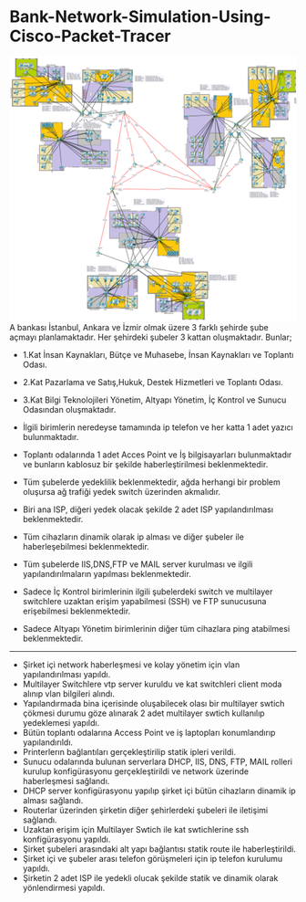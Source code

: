 # Bank-Network-Simulation-Using-Cisco-Packet-Tracer
![Topology](Topology.png)
 A bankası İstanbul, Ankara ve İzmir olmak üzere 3 farklı şehirde şube açmayı planlamaktadır. Her şehirdeki şubeler 3 kattan oluşmaktadır. Bunlar; 
- 1.Kat İnsan Kaynakları, Bütçe ve Muhasebe, İnsan Kaynakları ve Toplantı Odası.
- 2.Kat Pazarlama ve Satış,Hukuk, Destek Hizmetleri ve Toplantı Odası.
- 3.Kat Bilgi Teknolojileri Yönetim, Altyapı Yönetim, İç Kontrol ve Sunucu Odasından oluşmaktadır.

- İlgili birimlerin neredeyse tamamında ip telefon ve her katta 1 adet yazıcı bulunmaktadır.
- Toplantı odalarında 1 adet Acces Point ve İş bilgisayarları bulunmaktadır ve bunların kablosuz bir şekilde haberleştirilmesi beklenmektedir.
- Tüm şubelerde yedeklilik beklenmektedir, ağda herhangi bir problem oluşursa ağ trafiği yedek switch üzerinden akmalıdır.
- Biri ana ISP, diğeri yedek olacak şekilde 2 adet ISP yapılandırılması beklenmektedir.
- Tüm cihazların dinamik olarak ip alması ve diğer şubeler ile haberleşebilmesi beklenmektedir.
- Tüm şubelerde IIS,DNS,FTP ve MAIL server kurulması ve ilgili yapılandırılmaların yapılması beklenmektedir.
- Sadece İç Kontrol birimlerinin ilgili şubelerdeki switch ve multilayer switchlere uzaktan erişim yapabilmesi (SSH) ve FTP sunucusuna erişebilmesi beklenmektedir.
- Sadece Altyapı Yönetim birimlerinin diğer tüm cihazlara ping atabilmesi beklenmektedir.



--------------------------------------------------------------------------------------------------------------------------

- Şirket içi network haberleşmesi ve kolay yönetim için vlan yapılandırılması yapıldı.
- Multilayer Switchlere vtp server kuruldu ve kat switchleri client moda alınıp vlan bilgileri alındı.
- Yapılandırmada bina içerisinde oluşabilecek olası bir multilayer swtich çökmesi durumu göze alınarak 2 adet multilayer swtich kullanılıp yedeklemesi yapıldı.
- Bütün toplantı odalarına Access Point ve iş laptopları konumlandırıp yapılandırıldı.
- Printerlerın bağlantıları gerçekleştirilip statik ipleri verildi.
- Sunucu odalarında bulunan serverlara DHCP, IIS, DNS, FTP, MAIL rolleri kurulup konfigürasyonu gerçekleştirildi ve network üzerinde haberleşmesi sağlandı.
- DHCP server konfigürasyonu yapılıp şirket içi bütün cihazların dinamik ip alması sağlandı.
- Routerlar üzerinden şirketin diğer şehirlerdeki şubeleri ile iletişimi sağlandı.
- Uzaktan erişim için Multilayer Swtich ile kat swtichlerine ssh konfigürasyonu yapıldı.
- Şirket şubeleri arasındaki alt yapı bağlantısı statik route ile haberleştirildi.
- Şirket içi ve şubeler arası telefon görüşmeleri için ip telefon kurulumu yapıldı.
- Şirketin 2 adet ISP ile yedekli olucak şekilde statik ve dinamik olarak yönlendirmesi yapıldı.
